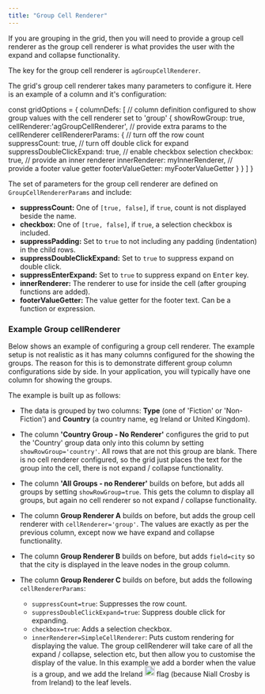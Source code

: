 ```yaml
---
title: "Group Cell Renderer"
---
```


If you are grouping in the grid, then you will need to provide a group cell renderer as the group cell renderer is what provides the user with the expand and collapse functionality.

The key for the group cell renderer is `agGroupCellRenderer`.

The grid's group cell renderer takes many parameters to configure it. Here is an example of a column and it's configuration:

<snippet>
const gridOptions = {
    columnDefs: [
        // column definition configured to show group values with the cell renderer set to 'group'
        {
            showRowGroup: true,
            cellRenderer:'agGroupCellRenderer',
            // provide extra params to the cellRenderer
            cellRendererParams: {
                // turn off the row count
                suppressCount: true,
                // turn off double click for expand
                suppressDoubleClickExpand: true,
                // enable checkbox selection
                checkbox: true,
                // provide an inner renderer
                innerRenderer: myInnerRenderer,
                // provide a footer value getter
                footerValueGetter: myFooterValueGetter
            }
        }
    ]
}
</snippet>

The set of parameters for the group cell renderer are defined on `GroupCellRendererParams` and include:

- **suppressCount:** One of `[true, false]`, if `true`, count is not displayed beside the name.
- **checkbox:** One of `[true, false]`, if `true`, a selection checkbox is included.
- **suppressPadding:** Set to `true` to not including any padding (indentation) in the child rows.
- **suppressDoubleClickExpand:** Set to `true` to suppress expand on double click.
- **suppressEnterExpand:** Set to `true` to suppress expand on <kbd>Enter</kbd> key.
- **innerRenderer:** The renderer to use for inside the cell (after grouping functions are added).
- **footerValueGetter:** The value getter for the footer text. Can be a function or expression.

### Example Group cellRenderer

Below shows an example of configuring a group cell renderer. The example setup is not realistic as it has many columns configured for the showing the groups. The reason for this is to demonstrate different group column configurations side by side. In your application, you will typically have one column for showing the groups.

The example is built up as follows:

- The data is grouped by two columns: **Type** (one of 'Fiction' or 'Non-Fiction') and **Country** (a country name, eg Ireland or United Kingdom).

- The column **'Country Group - No Renderer'** configures the grid to put the 'Country' group data only into this column by setting `showRowGroup='country'`. All rows that are not this group are blank. There is no cell renderer configured, so the grid just places the text for the group into the cell, there is not expand / collapse functionality.

- The column **'All Groups - no Renderer'** builds on before, but adds all groups by setting `showRowGroup=true`. This gets the column to display all groups, but again no cell renderer so not expand / collapse functionality.

- The column **Group Renderer A** builds on before, but adds the group cell renderer with `cellRenderer='group'`. The values are exactly as per the previous column, except now we have expand and collapse functionality.

- The column **Group Renderer B** builds on before, but adds `field=city` so that the city is displayed in the leave nodes in the group column.

- The column **Group Renderer C** builds on before, but adds the following `cellRendererParams`:

    - `suppressCount=true`: Suppresses the row count.
    - `suppressDoubleClickExpand=true`: Suppress double click for expanding.
    - `checkbox=true`: Adds a selection checkbox.
    - `innerRenderer=SimpleCellRenderer`: Puts custom rendering for displaying the value. The group cellRenderer will take care of all the expand / collapse, selection etc, but then allow you to customise the display of the value. In this example we add a border when the value is a group, and we add the Ireland <img src="https://flags.fmcdn.net/data/flags/mini/ie.png" style="width: 20px; position: relative; top: -2px;" alt="Ireland" /> flag (because Niall Crosby is from Ireland) to the leaf levels.

<grid-example title='Group Renderers' name='group-renderer' type='generated' options='{"enterprise": true}'></grid-example>
